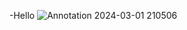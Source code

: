 -Hello
![Annotation 2024-03-01 210506](https://github.com/bestman-HY/react-project/assets/161688664/9170b2ac-2ede-4a9e-aadf-da163d2ad97d)
